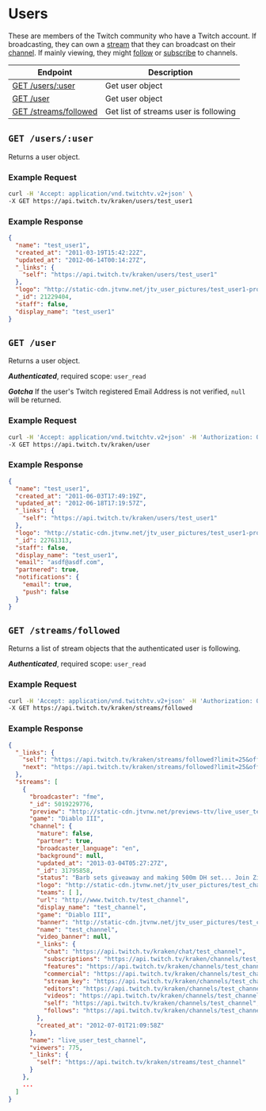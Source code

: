 # Users

These are members of the Twitch community who have a Twitch account. If broadcasting, they can own a [stream][streams] that they can broadcast on their [channel][channels]. If mainly viewing, they might [follow][follows] or [subscribe][subscriptions] to channels.

| Endpoint | Description |
| ---- | --------------- |
| [GET /users/:user](/v2_resources/users.md#get-usersuser) | Get user object |
| [GET /user](/v2_resources/users.md#get-user) | Get user object |
| [GET /streams/followed](/v2_resources/users.md#get-streamsfollowed) | Get list of streams user is following |

[streams]: /v2_resources/streams.md
[channels]: /v2_resources/channels.md
[follows]: /v2_resources/follows.md
[subscriptions]: /v2_resources/subscriptions.md

## `GET /users/:user`

Returns a user object.

### Example Request

```bash
curl -H 'Accept: application/vnd.twitchtv.v2+json' \
-X GET https://api.twitch.tv/kraken/users/test_user1
```

### Example Response

```json
{
  "name": "test_user1",
  "created_at": "2011-03-19T15:42:22Z",
  "updated_at": "2012-06-14T00:14:27Z",
  "_links": {
    "self": "https://api.twitch.tv/kraken/users/test_user1"
  },
  "logo": "http://static-cdn.jtvnw.net/jtv_user_pictures/test_user1-profile_image-6947308654ad603f-300x300.jpeg",
  "_id": 21229404,
  "staff": false,
  "display_name": "test_user1"
}
```

## `GET /user`

Returns a user object.

*__Authenticated__*, required scope: `user_read`

*__Gotcha__* If the user's Twitch registered Email Address is not verified, `null` will be returned.

### Example Request

```bash
curl -H 'Accept: application/vnd.twitchtv.v2+json' -H 'Authorization: OAuth <access_token>' \
-X GET https://api.twitch.tv/kraken/user
```

### Example Response

```json
{
  "name": "test_user1",
  "created_at": "2011-06-03T17:49:19Z",
  "updated_at": "2012-06-18T17:19:57Z",
  "_links": {
    "self": "https://api.twitch.tv/kraken/users/test_user1"
  },
  "logo": "http://static-cdn.jtvnw.net/jtv_user_pictures/test_user1-profile_image-62e8318af864d6d7-300x300.jpeg",
  "_id": 22761313,
  "staff": false,
  "display_name": "test_user1",
  "email": "asdf@asdf.com",
  "partnered": true,
  "notifications": {
    "email": true,
    "push": false
  }
}
```

## `GET /streams/followed`

Returns a list of stream objects that the authenticated user is following.

*__Authenticated__*, required scope: `user_read`

### Example Request

```bash
curl -H 'Accept: application/vnd.twitchtv.v2+json' -H 'Authorization: OAuth <access_token>' \
-X GET https://api.twitch.tv/kraken/streams/followed
```

### Example Response

```json
{
  "_links": {
    "self": "https://api.twitch.tv/kraken/streams/followed?limit=25&offset=0",
    "next": "https://api.twitch.tv/kraken/streams/followed?limit=25&offset=25"
  },
  "streams": [
    {
      "broadcaster": "fme",
      "_id": 5019229776,
      "preview": "http://static-cdn.jtvnw.net/previews-ttv/live_user_test_channel-320x200.jpg",
      "game": "Diablo III",
      "channel": {
        "mature": false,
        "partner": true,
        "broadcaster_language": "en",
        "background": null,
        "updated_at": "2013-03-04T05:27:27Z",
        "_id": 31795858,
        "status": "Barb sets giveaway and making 500m DH set... Join Zisspire, earn Zeny, collect prizes!",
        "logo": "http://static-cdn.jtvnw.net/jtv_user_pictures/test_channel-profile_image-502d7c865c5e3a54-300x300.jpeg",
        "teams": [ ],
        "url": "http://www.twitch.tv/test_channel",
        "display_name": "test_channel",
        "game": "Diablo III",
        "banner": "http://static-cdn.jtvnw.net/jtv_user_pictures/test_channel-channel_header_image-997348d7f0658115-640x125.jpeg",
        "name": "test_channel",
        "video_banner": null,
        "_links": {
          "chat": "https://api.twitch.tv/kraken/chat/test_channel",
          "subscriptions": "https://api.twitch.tv/kraken/channels/test_channel/subscriptions",
          "features": "https://api.twitch.tv/kraken/channels/test_channel/features",
          "commercial": "https://api.twitch.tv/kraken/channels/test_channel/commercial",
          "stream_key": "https://api.twitch.tv/kraken/channels/test_channel/stream_key",
          "editors": "https://api.twitch.tv/kraken/channels/test_channel/editors",
          "videos": "https://api.twitch.tv/kraken/channels/test_channel/videos",
          "self": "https://api.twitch.tv/kraken/channels/test_channel",
          "follows": "https://api.twitch.tv/kraken/channels/test_channel/follows"
        },
        "created_at": "2012-07-01T21:09:58Z"
      },
      "name": "live_user_test_channel",
      "viewers": 775,
      "_links": {
        "self": "https://api.twitch.tv/kraken/streams/test_channel"
      }
    },
    ...
  ]
}
```
